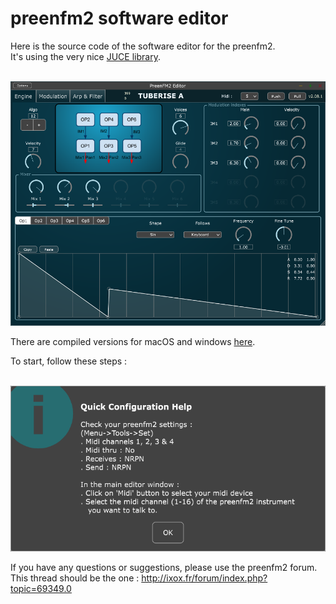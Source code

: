 # preenfm2 software editor

Here is the source code of the software editor for the preenfm2. <br />
It's using the very nice [JUCE library](https://www.juce.com/discover).

<br />
<img src="docs/pfm2Editor_2.08.A.PNG" width="700" />
<br />

There are compiled versions for macOS and windows [here](https://drive.google.com/drive/folders/0B7fPjBEexfCBWVR6U09NOGZTWTg?usp=sharing).

To start, follow these steps : 

<br />
<img src="docs/toStart.PNG" width="600" />
<br />

If you have any questions or suggestions, please use the preenfm2 forum. 
This thread should be the one : http://ixox.fr/forum/index.php?topic=69349.0
